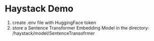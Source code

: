 # Haystack Demo

1. create .env file with HuggingFace token
2. store a Sentence Transformer Embedding Model in the directory: /haystack/model/SentenceTransofrmer
